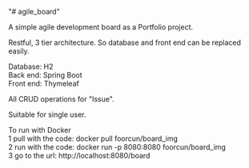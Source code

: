 "# agile_board" 

A simple agile development board as a Portfolio project.

Restful, 3 tier architecture. 
So database and front end can be replaced easily.

Database: H2 <br>
Back end: Spring Boot <br>
Front end: Thymeleaf <br>

All CRUD operations for "Issue". <br>

Suitable for single user. <br>


To run with Docker <br>
1 pull with the code: docker pull foorcun/board_img <br>
2 run with the code: docker run -p 8080:8080 foorcun/board_img <br>
3 go to the url: http://localhost:8080/board <br>


